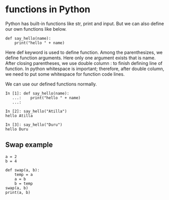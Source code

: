 # functions in Python

Python has built-in functions like str, print and input.
But we can also define our own functions like below.


	def say_hello(name):
		print("hello " + name)


Here def keyword is used to define function. 
Among the parenthesizes, we define function arguments.
Here only one argument exists that is name.
After closing parentheses, we use double column : to finish defining line of function.
In python whitespace is important; therefore, after double column, we need to put some whitespace for function code lines.

We can use our defined functions normally.


	In [1]: def say_hello(name): 
	   ...:    print("hello " + name) 
	   ...:                                                                                                                                                                                                         

	In [2]: say_hello("Atilla")                                                                                                                                                                                     
	hello Atilla

	In [3]: say_hello("Duru")                                                                                                                                                                                       
	hello Duru





## Swap example

    a = 2
    b = 4

    def swap(a, b):
        temp = a
        a = b
        b = temp
    swap(a, b)
    print(a, b)

